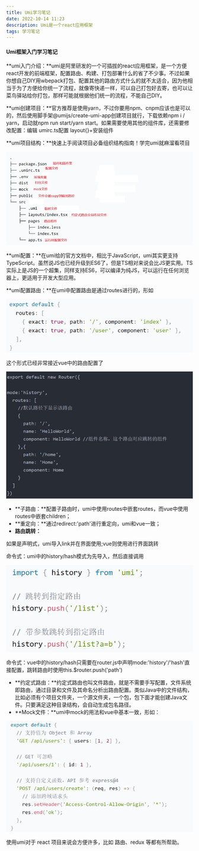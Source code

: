 ```yaml
---
title: Umi学习笔记
date: 2022-10-14 11:23
description: Umi是一个react应用框架
tags: 学习笔记
---
```


#### Umi框架入门学习笔记

**umi入门介绍：**umi是阿里研发的一个可插拔的react应用框架，是一个方便react开发的前端框架，配置路由、构建、打包部署什么的省了不少事。不过如果你想自己DIY用wbepack打包、配置其他的路由方式什么的就不太适合，因为他相当于为了方便给你统一了流程，就像寄快递一样，可以自己打包好去寄，也可以让菜鸟驿站给你打包，那样可能就根据他们统一的流程，不能自己DIY。

**umi创建项目：**官方推荐是使用yarn，不过你要用npm、cnpm应该也是可以的，然后使用脚手架@umijs/create-umi-app创建项目就行，下载依赖npm i / yarn，启动就npm run start/yarn start。如果需要使用其他的组件库，还需要修改配置：编辑 umirc.ts配置 layout{}+安装组件

**umi项目结构：**快速上手阅读项目必备组织结构指南！学完umi就麻溜看项目

![img](Umi学习笔记/lALPDfmVYMcVjTXNAm7NBNk_1241_622.png_720x10000.jpg)

**umi配置：**在umi给的官方文档中，相比于JavaScript，umi其实更支持TypeScript。虽然说JS也已经升级到ES6了，但是TS相对来说会比JS更实用。TS实际上是JS的一个超集，同样支持ES6，可以编译为纯JS，可以运行在任何浏览器上，更适用于开发大型应用。

**umi配置路由：**在umi中配置路由是通过routes进行的，形如

![img](Umi学习笔记/lALPDfmVYMgPER_NAQPNA4Y_902_259.png_720x10000.jpg)



这个形式已经非常接近vue中的路由配置了

![img](Umi学习笔记/lALPDfYH4iMbDAHNAh3NAxs_795_541.png_720x10000.jpg)



- **子路由：**配置子路由时，umi中使用routes中嵌套routes，而vue中使用routes中嵌套children；
- **重定向：**通过redirect:'path'进行重定向，umi和vue一致；
- **路由跳转：**

如果是声明式，umi导入link并在界面使用<link/>;vue则使用<router-link/>进行界面跳转

命令式：umi中的history/hash模式为先导入，然后直接调用

![img](Umi学习笔记/lALPDeC26ka5cazNATTNApE_657_308.png_720x10000.jpg)

命令式：vue中的history/hash只需要在router.js中声明mode:'history'/'hash'直接配置，跳转路由时使用this.$router.push('path')

- **约定式路由：**约定式路由也叫文件路由，就是不需要手写配置，文件系统即路由，通过目录和文件及其命名分析出路由配置。类似Java中的文件结构，比如必须有个项目文件夹，一个源文件夹，一个包，包下面才能创建Java文件。只要满足这种目录结构，会自动生成包名路径。
- **Mock文件：**umi中mock的用法和vue中基本一致，形如：

![img](Umi学习笔记/lALPDetfZjXXmRTNAkzNA94_990_588.png_720x10000.jpg)



使用umi对于 react 项目来说会方便许多，比如 路由、redux 等都有所帮助。